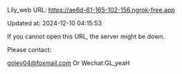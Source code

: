 Lily_web URL: https://ae6d-61-165-102-156.ngrok-free.app

Updated at: 2024-12-10 04:15:53

If you cannot open this URL, the server might be down.

Please contact: 

goley04@foxmail.com Or Wechat:GL_yeaH